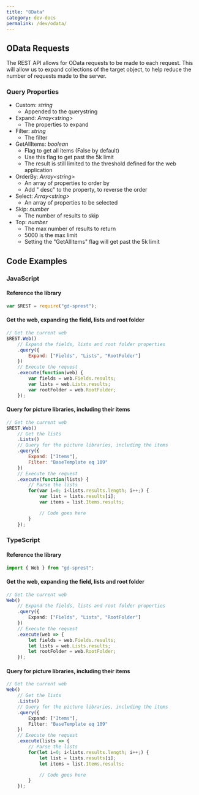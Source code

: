 ```yaml
---
title: "OData"
category: dev-docs
permalink: /dev/odata/
---
```

## OData Requests

The REST API allows for OData requests to be made to each request. This will allow us to expand collections of the target object, to help reduce the number of requests made to the server.

### Query Properties

* Custom: _string_
    * Appended to the querystring
* Expand: _Array&lt;string&gt;_
    * The properties to expand
* Filter: _string_
    * The filter
* GetAllItems: _boolean_
    * Flag to get all items (False by default)
    * Use this flag to get past the 5k limit
    * The result is still limited to the threshold defined for the web application
* OrderBy: _Array&lt;string&gt;_
    * An array of properties to order by
    * Add " desc" to the property, to reverse the order
* Select: _Array&lt;string&gt;_
    * An array of properties to be selected
* Skip: _number_
    * The number of results to skip
* Top: _number_
    * The max number of results to return
    * 5000 is the max limit
    * Setting the "GetAllItems" flag will get past the 5k limit

## Code Examples

### JavaScript

#### Reference the library

```js
var $REST = require("gd-sprest");
```

#### Get the web, expanding the field, lists and root folder

```js
// Get the current web
$REST.Web()
    // Expand the fields, lists and root folder properties
    .query({
        Expand: ["Fields", "Lists", "RootFolder"]
    })
    // Execute the request
    .execute(function(web) {
        var fields = web.Fields.results;
        var lists = web.Lists.results;
        var rootFolder = web.RootFolder;
    });
```

#### Query for picture libraries, including their items

```js
// Get the current web
$REST.Web()
    // Get the lists
    .Lists()
    // Query for the picture libraries, including the items
    .query({
        Expand: ["Items"],
        Filter: "BaseTemplate eq 109"
    })
    // Execute the request
    .execute(function(lists) {
        // Parse the lists
        for(var i=0; i<lists.results.length; i++;) {
            var list = lists.results[i];
            var items = list.Items.results;

            // Code goes here
        }
    });
```

### TypeScript

#### Reference the library

```ts
import { Web } from "gd-sprest";
```

#### Get the web, expanding the field, lists and root folder

```ts
// Get the current web
Web()
    // Expand the fields, lists and root folder properties
    .query({
        Expand: ["Fields", "Lists", "RootFolder"]
    })
    // Execute the request
    .execute(web => {
        let fields = web.Fields.results;
        let lists = web.Lists.results;
        let rootFolder = web.RootFolder;
    });
```

#### Query for picture libraries, including their items

```ts
// Get the current web
Web()
    // Get the lists
    .Lists()
    // Query for the picture libraries, including the items
    .query({
        Expand: ["Items"],
        Filter: "BaseTemplate eq 109"
    })
    // Execute the request
    .execute(lists => {
        // Parse the lists
        for(let i=0; i<lists.results.length; i++;) {
            let list = lists.results[i];
            let items = list.Items.results;

            // Code goes here
        }
    });
```